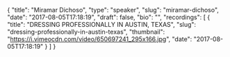 {
  "title": "Miramar Dichoso",
  "type": "speaker",
  "slug": "miramar-dichoso",
  "date": "2017-08-05T17:18:19",
  "draft": false,
  "bio": "",
  "recordings": [
    {
      "title": "DRESSING PROFESSIONALLY IN AUSTIN, TEXAS",
      "slug": "dressing-professionally-in-austin-texas",
      "thumbnail": "https://i.vimeocdn.com/video/650697241_295x166.jpg",
      "date": "2017-08-05T17:18:19"
    }
  ]
}